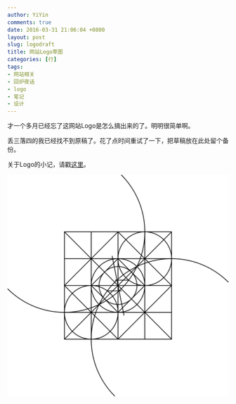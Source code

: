 ```yaml
---
author: YiYin
comments: true
date: 2016-03-31 21:06:04 +0800
layout: post
slug: logodraft
title: 网站Logo草图
categories: [行]
tags:
- 网站相关
- 回炉夜话
- logo
- 笔记
- 设计
---
```

才一个多月已经忘了这网站Logo是怎么搞出来的了。明明很简单啊。

丢三落四的我已经找不到原稿了。花了点时间重试了一下，把草稿放在此处留个备份。

关于Logo的小记，请戳[这里](http://whyhow.github.io/2016/03/10/logo.html)。

![](/public/images/draft.png)
